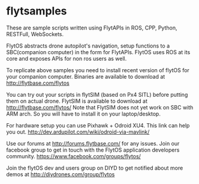# flytsamples

These are sample scripts written using FlytAPIs in ROS, CPP, Python, RESTFull, WebSockets.

FlytOS abstracts drone autopilot's navigation, setup functions to a SBC(companion computer) in the form for FlytAPIs.
FlytOS uses ROS at its core and exposes APIs for non ros users as well.

To replicate above samples you need to install recent version of flytOS for your companion computer. 
Binaries are available to download at http://flytbase.com/flytos

You can try out your scripts in flytSIM (based on Px4 SITL) before putting them on actual drone. 
FlytSIM is available to download at http://flytbase.com/flytos/ 
Note that FlytSIM does not yet work on SBC with ARM arch. So you will have to install it on your laptop/desktop.

For hardware setup you can use Pixhawk + Odroid XU4. This link can help you out. http://dev.ardupilot.com/wiki/odroid-via-mavlink/

Use our forums at http://forums.flytbase.com/ for any issues.
Join our facebook group to get in touch with the FlytOS application developers community. https://www.facebook.com/groups/flytos/

Join the flytOS dev and users group on DIYD to get notified about more demos at http://diydrones.com/group/flytos




